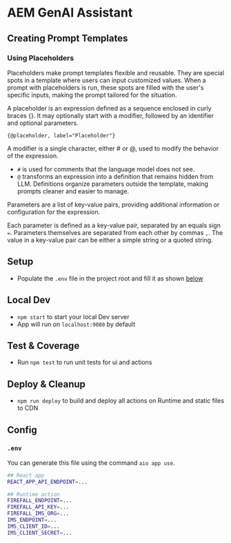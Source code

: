 # AEM GenAI Assistant

## Creating Prompt Templates

### Using Placeholders
Placeholders make prompt templates flexible and reusable. They are special spots in a template where users can input customized values. When a prompt with placeholders is run, these spots are filled with the user's specific inputs, making the prompt tailored for the situation.

A placeholder is an expression defined as a sequence enclosed in curly braces {}. It may optionally start with a modifier, followed by an identifier and optional parameters. 

`{@placeholder, label="Placeholder"}`

A modifier is a single character, either # or @, used to modify the behavior of the expression.
- `#` is used for comments that the language model does not see.
- `@` transforms an expression into a definition that remains hidden from LLM. Definitions organize parameters outside the template, making prompts cleaner and easier to manage.

Parameters are a list of key-value pairs, providing additional information or configuration for the expression.

Each parameter is defined as a key-value pair, separated by an equals sign `=`. Parameters themselves are separated from each other by commas `,`.
The value in a key-value pair can be either a simple string or a quoted string.

## Setup

- Populate the `.env` file in the project root and fill it as shown [below](#env)

## Local Dev

- `npm start` to start your local Dev server
- App will run on `localhost:9080` by default

## Test & Coverage

- Run `npm test` to run unit tests for ui and actions

## Deploy & Cleanup

- `npm run deploy` to build and deploy all actions on Runtime and static files to CDN

## Config

### `.env`

You can generate this file using the command `aio app use`. 

```bash
## React app
REACT_APP_API_ENDPOINT=...

## Runtime action
FIREFALL_ENDPOINT=...
FIREFALL_API_KEY=...
FIREFALL_IMS_ORG=...
IMS_ENDPOINT=...
IMS_CLIENT_ID=...
IMS_CLIENT_SECRET=...
```
